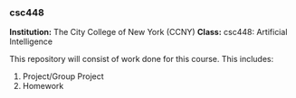 ### csc448

**Institution:** The City College of New York (CCNY)
**Class:** csc448: Artificial Intelligence

This repository will consist of work done for this course. This includes:
1. Project/Group Project
2. Homework
